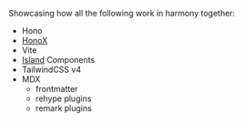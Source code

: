 Showcasing how all the following work in harmony together:

- Hono
- [HonoX](https://github.com/honojs/honox)
- Vite
- [Island](https://jasonformat.com/islands-architecture/) Components
- TailwindCSS v4
- MDX
  - frontmatter
  - rehype plugins
  - remark plugins